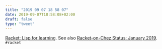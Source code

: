 ```yaml
---
title: "2019 09 07 18 58 07"
date: 2019-09-07T18:58:08+02:00
draft: false
type: "tweet"
---
```

[Racket: Lisp for learning](https://lwn.net/Articles/795385/). See also [Racket-on-Chez Status: January 2019](https://blog.racket-lang.org/2019/01/racket-on-chez-status.html). `#racket`
